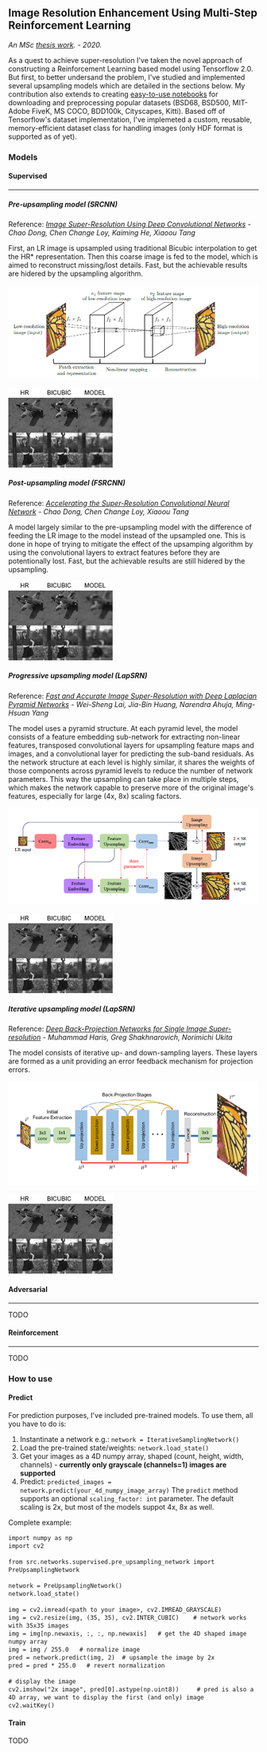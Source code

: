 ## Image Resolution Enhancement Using Multi-Step Reinforcement Learning 
_An MSc [thesis work](https://github.com/nyikovicsmate/thesis/blob/master/documentation/thesis_description.pdf "thesis description"). - 2020._  

As a quest to achieve super-resolution I've taken the novel approach of constructing a Reinforcement Learning 
based model using Tensorflow 2.0. But first, to better undersand the problem, I've studied and implemented 
several upsampling models which are detailed in the sections below. My contribution also extends to creating 
[easy-to-use notebooks](https://github.com/nyikovicsmate/thesis/tree/master/utils/datasets)
for downloading and preprocessing popular datasets (BSD68, BSD500, MIT-Adobe FiveK, MS COCO, BDD100k, Cityscapes, Kitti).
Based off of Tensorflow's dataset implementation, I've implemeted a custom, reusable, memory-efficient dataset class for
handling images (only HDF format is supported as of yet).

### Models

#### Supervised

---

##### Pre-upsampling model (SRCNN)

Reference: _[Image Super-Resolution Using Deep
Convolutional Networks](https://arxiv.org/abs/1501.00092) - Chao Dong, Chen Change Loy, Kaiming He, Xiaoou Tang_

First, an LR image is upsampled using traditional Bicubic interpolation to get the HR* representation. Then this coarse 
image is fed to the model, which is aimed to reconstruct missing/lost details. Fast, but the achievable results are 
hidered by the upsampling algorithm.
 
![process](https://raw.githubusercontent.com/nyikovicsmate/thesis/master/documentation/img/pre0.png)

![results](https://raw.githubusercontent.com/nyikovicsmate/thesis/master/documentation/img/pre_r.png)

##### Post-upsampling model (FSRCNN)

Reference: _[Accelerating the Super-Resolution Convolutional Neural Network](https://arxiv.org/abs/1608.00367) - Chao Dong, Chen Change Loy, Xiaoou Tang_

A model largely similar to the pre-upsampling model with the difference of feeding the LR image to the model instead 
of the upsampled one. This is done in hope of trying to mitigate the effect of the upsamping algorithm by using the 
convolutional layers to extract features before they are potentionally lost. Fast, but the achievable results are 
still hidered by the upsampling.

![results](https://raw.githubusercontent.com/nyikovicsmate/thesis/master/documentation/img/post_r.png)

##### Progressive upsampling model (LapSRN)

Reference: _[Fast and Accurate Image Super-Resolution with
Deep Laplacian Pyramid Networks](https://arxiv.org/abs/1710.01992) - Wei-Sheng Lai, Jia-Bin Huang, Narendra Ahuja, Ming-Hsuan Yang_

The model uses a pyramid structure. At each pyramid level, the model consists of a feature embedding sub-network for 
extracting non-linear features, transposed convolutional layers for upsampling feature maps and images, and a 
convolutional layer for predicting the sub-band residuals. As the network structure at each level is highly similar, 
it shares the weights of those components across pyramid levels to reduce the number of network parameters. This way 
the upsampling can take place in multiple steps, which makes the network capable to preserve more of the original image's
features, especially for large (4x, 8x) scaling factors. 

![process](https://raw.githubusercontent.com/nyikovicsmate/thesis/master/documentation/img/prog0.png)

![results](https://raw.githubusercontent.com/nyikovicsmate/thesis/master/documentation/img/prog_r.png)

##### Iterative upsampling model (LapSRN)

Reference: _[Deep Back-Projection Networks for Single Image Super-resolution](https://arxiv.org/abs/1904.05677) - Muhammad Haris, Greg Shakhnarovich, Norimichi Ukita_

The model consists of iterative up- and down-sampling layers. These layers are formed as a unit providing an error 
feedback mechanism for projection errors. 

![process](https://raw.githubusercontent.com/nyikovicsmate/thesis/master/documentation/img/iter0.png)

![results](https://raw.githubusercontent.com/nyikovicsmate/thesis/master/documentation/img/iter_r.png)

#### Adversarial

---

TODO

#### Reinforcement

---

TODO     


### How to use

#### Predict

For prediction purposes, I've included pre-trained models. To use them, all you have to do is:
1. Instantinate a network e.g.: `network = IterativeSamplingNetwork()` 
2. Load the pre-trained state/weights: `network.load_state()`
3. Get your images as a 4D numpy array, shaped (count, height, width, channels) - **currently only grayscale (channels=1) images are supported**
4. Predict: `predicted_images = network.predict(your_4d_numpy_image_array)` The `predict` method supports an optional `scaling_factor: int` parameter. The default scaling is 2x, but most of the models suppot 4x, 8x as well.  

Complete example:

```
import numpy as np
import cv2

from src.networks.supervised.pre_upsampling_network import PreUpsamplingNetwork

network = PreUpsamplingNetwork()
network.load_state()

img = cv2.imread(<path to your image>, cv2.IMREAD_GRAYSCALE)
img = cv2.resize(img, (35, 35), cv2.INTER_CUBIC)    # network works with 35x35 images
img = img[np.newaxis, :, :, np.newaxis]   # get the 4D shaped image numpy array
img = img / 255.0	# normalize image
pred = network.predict(img, 2)  # upsample the image by 2x
pred = pred * 255.0   # revert normalization

# display the image
cv2.imshow("2x image", pred[0].astype(np.uint8))     # pred is also a 4D array, we want to display the first (and only) image
cv2.waitKey()
```

#### Train

 TODO